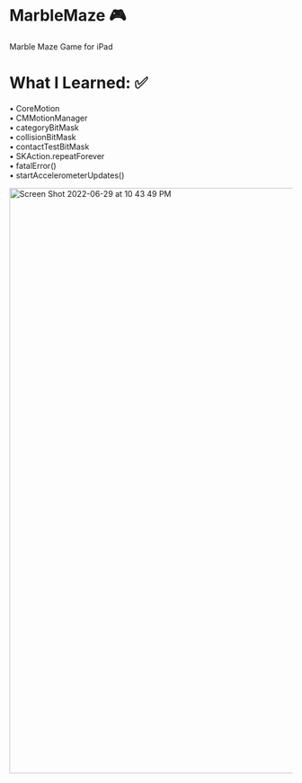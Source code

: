 # MarbleMaze 🎮
Marble Maze Game for iPad 

# What I Learned: ✅
• CoreMotion \
• CMMotionManager \
• categoryBitMask \
• collisionBitMask \
• contactTestBitMask \
• SKAction.repeatForever \
• fatalError() \
• startAccelerometerUpdates()

<img width="1042" alt="Screen Shot 2022-06-29 at 10 43 49 PM" src="https://user-images.githubusercontent.com/78992253/176601525-f079b40d-0dc6-450f-bf62-a108a255d663.png">
